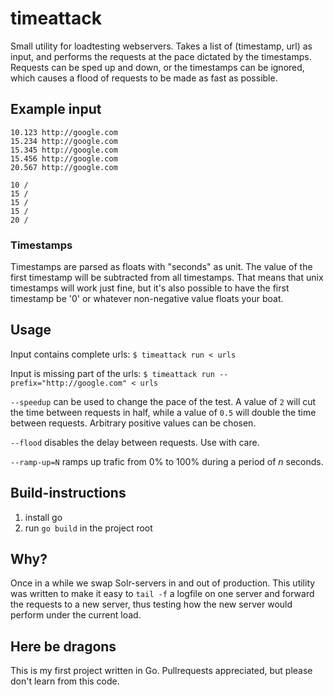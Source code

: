 # timeattack

Small utility for loadtesting webservers.
Takes a list of (timestamp, url) as input, and performs the requests at the pace dictated by the timestamps. Requests can be sped up and down, or the timestamps can be ignored, which causes a flood of requests to be made as fast as possible.


## Example input

````
10.123 http://google.com
15.234 http://google.com
15.345 http://google.com
15.456 http://google.com
20.567 http://google.com
````
````
10 /
15 /
15 /
15 /
20 /
````


### Timestamps

Timestamps are parsed as floats with "seconds" as unit. The value of the first timestamp will be subtracted from all timestamps. That means that unix timestamps will work just fine, but it's also possible to have the first timestamp be '0' or whatever non-negative value floats your boat.


## Usage

 Input contains complete urls: ``$ timeattack run < urls``
 
 Input is missing part of the urls: ``$ timeattack run --prefix="http://google.com" < urls``

``--speedup`` can be used to change the pace of the test. A value of ``2`` will cut the time between requests in half, while a value of ``0.5`` will double the time between requests. Arbitrary positive values can be chosen.

``--flood`` disables the delay between requests. Use with care.

``--ramp-up=N`` ramps up trafic from 0% to 100% during a period of *n* seconds.


## Build-instructions

 1. install go
 2. run ``go build`` in the project root


## Why?

Once in a while we swap Solr-servers in and out of production. This utility was written to make it easy to ``tail -f`` a logfile on one server and forward the requests to a new server, thus testing how the new server would perform under the current load.


## Here be dragons

This is my first project written in Go. Pullrequests appreciated, but please don't learn from this code.
